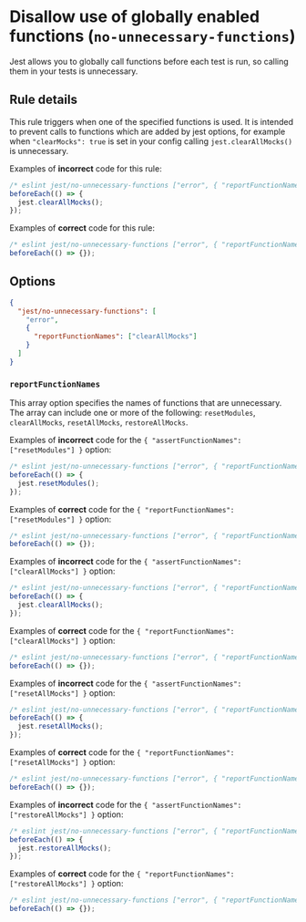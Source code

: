 # Disallow use of globally enabled functions (`no-unnecessary-functions`)

Jest allows you to globally call functions before each test is run, so calling
them in your tests is unnecessary.

## Rule details

This rule triggers when one of the specified functions is used. It is intended
to prevent calls to functions which are added by jest options, for example when
`"clearMocks": true` is set in your config calling `jest.clearAllMocks()` is
unnecessary.

Examples of **incorrect** code for this rule:

```js
/* eslint jest/no-unnecessary-functions ["error", { "reportFunctionNames": ["clearAllMocks"] }] */
beforeEach(() => {
  jest.clearAllMocks();
});
```

Examples of **correct** code for this rule:

```js
/* eslint jest/no-unnecessary-functions ["error", { "reportFunctionNames": ["clearAllMocks"] }] */
beforeEach(() => {});
```

## Options

```json
{
  "jest/no-unnecessary-functions": [
    "error",
    {
      "reportFunctionNames": ["clearAllMocks"]
    }
  ]
}
```

### `reportFunctionNames`

This array option specifies the names of functions that are unnecessary. The
array can include one or more of the following: `resetModules`, `clearAllMocks`,
`resetAllMocks`, `restoreAllMocks`.

Examples of **incorrect** code for the
`{ "assertFunctionNames": ["resetModules"] }` option:

```js
/* eslint jest/no-unnecessary-functions ["error", { "reportFunctionNames": ["resetModules"] }] */
beforeEach(() => {
  jest.resetModules();
});
```

Examples of **correct** code for the
`{ "reportFunctionNames": ["resetModules"] }` option:

```js
/* eslint jest/no-unnecessary-functions ["error", { "reportFunctionNames": ["resetModules"] }] */
beforeEach(() => {});
```

Examples of **incorrect** code for the
`{ "assertFunctionNames": ["clearAllMocks"] }` option:

```js
/* eslint jest/no-unnecessary-functions ["error", { "reportFunctionNames": ["clearAllMocks"] }] */
beforeEach(() => {
  jest.clearAllMocks();
});
```

Examples of **correct** code for the
`{ "reportFunctionNames": ["clearAllMocks"] }` option:

```js
/* eslint jest/no-unnecessary-functions ["error", { "reportFunctionNames": ["clearAllMocks"] }] */
beforeEach(() => {});
```

Examples of **incorrect** code for the
`{ "assertFunctionNames": ["resetAllMocks"] }` option:

```js
/* eslint jest/no-unnecessary-functions ["error", { "reportFunctionNames": ["resetAllMocks"] }] */
beforeEach(() => {
  jest.resetAllMocks();
});
```

Examples of **correct** code for the
`{ "reportFunctionNames": ["resetAllMocks"] }` option:

```js
/* eslint jest/no-unnecessary-functions ["error", { "reportFunctionNames": ["resetAllMocks"] }] */
beforeEach(() => {});
```

Examples of **incorrect** code for the
`{ "assertFunctionNames": ["restoreAllMocks"] }` option:

```js
/* eslint jest/no-unnecessary-functions ["error", { "reportFunctionNames": ["restoreAllMocks"] }] */
beforeEach(() => {
  jest.restoreAllMocks();
});
```

Examples of **correct** code for the
`{ "reportFunctionNames": ["restoreAllMocks"] }` option:

```js
/* eslint jest/no-unnecessary-functions ["error", { "reportFunctionNames": ["restoreAllMocks"] }] */
beforeEach(() => {});
```
